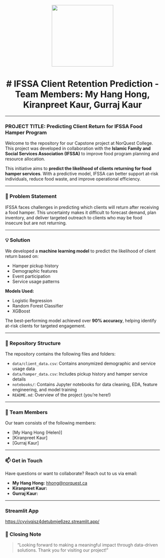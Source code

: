 <p align="center" draggable="false">
  <img src="https://encrypted-tbn0.gstatic.com/images?q=tbn:ANd9GcR8HNB-ex4xb4H3-PXRcywP5zKC_3U8VzQTPA&usqp=CAU" 
       width="200px"
       height="auto"/>
</p>

# <h1 align="center" id="heading"># IFSSA Client Retention Prediction - Team Members: My Hang Hong, Kiranpreet Kaur, Gurraj Kaur</h1>

---

### PROJECT TITLE: Predicting Client Return for IFSSA Food Hamper Program

Welcome to the repository for our Capstone project at NorQuest College. This project was developed in collaboration with the **Islamic Family and Social Services Association (IFSSA)** to improve food program planning and resource allocation.

This initiative aims to **predict the likelihood of clients returning for food hamper services**. With a predictive model, IFSSA can better support at-risk individuals, reduce food waste, and improve operational efficiency.

---

### 🧩 Problem Statement

IFSSA faces challenges in predicting which clients will return after receiving a food hamper. This uncertainty makes it difficult to forecast demand, plan inventory, and deliver targeted outreach to clients who may be food insecure but are not returning.

---

### 💡 Solution

We developed a **machine learning model** to predict the likelihood of client return based on:
- Hamper pickup history
- Demographic features
- Event participation
- Service usage patterns

**Models Used:**
- Logistic Regression
- Random Forest Classifier
- XGBoost

The best-performing model achieved over **90% accuracy**, helping identify at-risk clients for targeted engagement.

---

### 📂 Repository Structure

The repository contains the following files and folders:

- `data/client_data.csv`: Contains anonymized demographic and service usage data  
- `data/hamper_data.csv`: Includes pickup history and hamper service details  
- `notebooks/`: Contains Jupyter notebooks for data cleaning, EDA, feature engineering, and model training    
- `README.md`: Overview of the project (you’re here!)

---

### 👥 Team Members

Our team consists of the following members:

- [My Hang Hong (Helen)] 
- [Kiranpreet Kaur]
- [Gurraj Kaur] 

---

### 📫 Get in Touch

Have questions or want to collaborate? Reach out to us via email:

- **My Hang Hong:** hhong@norquest.ca  
- **Kiranpreet Kaur:** 
- **Gurraj Kaur:**

---

### Streamlit App
https://cyvivqjsz4detubmje6zez.streamlit.app/

### 🎉 Closing Note

> “Looking forward to making a meaningful impact through data-driven solutions. Thank you for visiting our project!”

